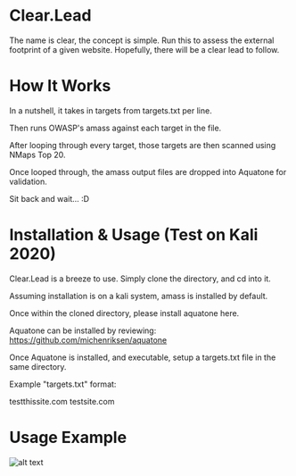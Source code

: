 # Clear.Lead
The name is clear, the concept is simple. Run this to assess the external footprint of a given
website. Hopefully, there will be a clear lead to follow. 

# How It Works
In a nutshell, it takes in targets from targets.txt per line. 

Then runs OWASP's amass against each target in the file. 

After looping through every target, those targets are then scanned using NMaps Top 20.

Once looped through, the amass output files are dropped into Aquatone for validation. 

Sit back and wait... :D

# Installation & Usage (Test on Kali 2020)
Clear.Lead is a breeze to use. Simply clone the directory, and cd into it.

Assuming installation is on a kali system, amass is installed by default. 

Once within the cloned directory, please install aquatone here. 

Aquatone can be installed by reviewing: https://github.com/michenriksen/aquatone

Once Aquatone is installed, and executable, setup a targets.txt file in the same directory. 

Example "targets.txt" format:

testthissite.com
testsite.com

# Usage Example
![alt text](https://github.com/nins3i/Clear_Lead/blob/master/cl.png)
